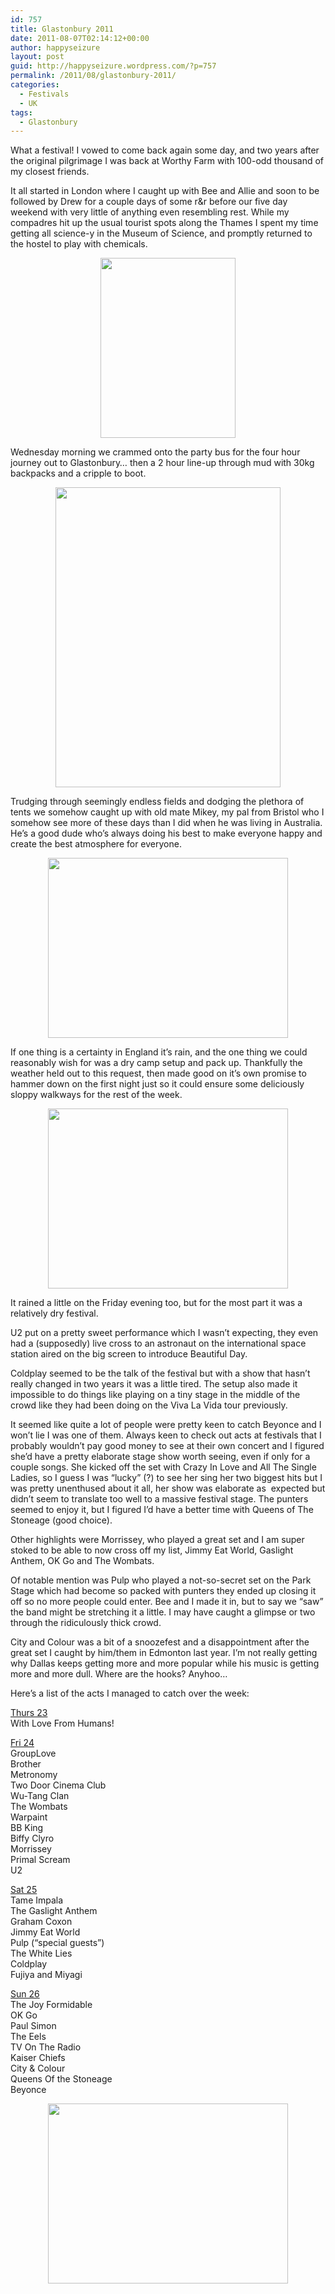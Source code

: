 ```yaml
---
id: 757
title: Glastonbury 2011
date: 2011-08-07T02:14:12+00:00
author: happyseizure
layout: post
guid: http://happyseizure.wordpress.com/?p=757
permalink: /2011/08/glastonbury-2011/
categories:
  - Festivals
  - UK
tags:
  - Glastonbury
---
```

<p style="text-align:left;">
  What a festival! I vowed to come back again some day, and two years after the original pilgrimage I was back at Worthy Farm with 100-odd thousand of my closest friends.
</p>

<p style="text-align:left;">
  <!--more-->
</p>

It all started in London where I caught up with Bee and Allie and soon to be followed by Drew for a couple days of some r&r before our five day weekend with very little of anything even resembling rest. While my compadres hit up the usual tourist spots along the Thames I spent my time getting all science-y in the Museum of Science, and promptly returned to the hostel to play with chemicals.

<p style="text-align:center;">
  <a href="http://img.photobucket.com/albums/v236/mikezero/IMG_5237.jpg"><img class="aligncenter" title="blue" src="http://img.photobucket.com/albums/v236/mikezero/IMG_5237.jpg" alt="" width="216" height="288" /></a>
</p>

Wednesday morning we crammed onto the party bus for the four hour journey out to Glastonbury&#8230; then a 2 hour line-up through mud with 30kg backpacks and a cripple to boot.

<p style="text-align:center;">
  <a href="http://img.photobucket.com/albums/v236/mikezero/IMG_5243.jpg"><img class="aligncenter" title="Allie" src="http://img.photobucket.com/albums/v236/mikezero/IMG_5243.jpg" alt="" width="360" height="480" /></a>
</p>

<p style="text-align:left;">
  Trudging through seemingly endless fields and dodging the plethora of tents we somehow caught up with old mate Mikey, my pal from Bristol who I somehow see more of these days than I did when he was living in Australia. He&#8217;s a good dude who&#8217;s always doing his best to make everyone happy and create the best atmosphere for everyone.
</p>

<p style="text-align:center;">
  <a href="http://img.photobucket.com/albums/v236/mikezero/IMG_5253.jpg"><img class="aligncenter" title="old mate" src="http://img.photobucket.com/albums/v236/mikezero/IMG_5253.jpg" alt="" width="384" height="288" /></a>
</p>

<p style="text-align:left;">
  If one thing is a certainty in England it&#8217;s rain, and the one thing we could reasonably wish for was a dry camp setup and pack up. Thankfully the weather held out to this request, then made good on it&#8217;s own promise to hammer down on the first night just so it could ensure some deliciously sloppy walkways for the rest of the week.
</p>

<p style="text-align:center;">
  <a href="http://img.photobucket.com/albums/v236/mikezero/IMG_5249.jpg"><img class="aligncenter" title="slop" src="http://img.photobucket.com/albums/v236/mikezero/IMG_5249.jpg" alt="" width="384" height="288" /></a>
</p>

<p style="text-align:left;">
  It rained a little on the Friday evening too, but for the most part it was a relatively dry festival.
</p>

<p style="text-align:left;">
  U2 put on a pretty sweet performance which I wasn&#8217;t expecting, they even had a (supposedly) live cross to an astronaut on the international space station aired on the big screen to introduce Beautiful Day.
</p>

<p style="text-align:left;">
  Coldplay seemed to be the talk of the festival but with a show that hasn&#8217;t really changed in two years it was a little tired. The setup also made it impossible to do things like playing on a tiny stage in the middle of the crowd like they had been doing on the Viva La Vida tour previously.
</p>

<p style="text-align:left;">
  It seemed like quite a lot of people were pretty keen to catch Beyonce and I won&#8217;t lie I was one of them. Always keen to check out acts at festivals that I probably wouldn&#8217;t pay good money to see at their own concert and I figured she&#8217;d have a pretty elaborate stage show worth seeing, even if only for a couple songs. She kicked off the set with Crazy In Love and All The Single Ladies, so I guess I was &#8220;lucky&#8221; (?) to see her sing her two biggest hits but I was pretty unenthused about it all, her show was elaborate as  expected but didn&#8217;t seem to translate too well to a massive festival stage. The punters seemed to enjoy it, but I figured I&#8217;d have a better time with Queens of The Stoneage (good choice).
</p>

<p style="text-align:left;">
  Other highlights were Morrissey, who played a great set and I am super stoked to be able to now cross off my list, Jimmy Eat World, Gaslight Anthem, OK Go and The Wombats.
</p>

<p style="text-align:left;">
  Of notable mention was Pulp who played a not-so-secret set on the Park Stage which had become so packed with punters they ended up closing it off so no more people could enter. Bee and I made it in, but to say we &#8220;saw&#8221; the band might be stretching it a little. I may have caught a glimpse or two through the ridiculously thick crowd.
</p>

<p style="text-align:left;">
  City and Colour was a bit of a snoozefest and a disappointment after the great set I caught by him/them in Edmonton last year. I&#8217;m not really getting why Dallas keeps getting more and more popular while his music is getting more and more dull. Where are the hooks? Anyhoo&#8230;
</p>

<p style="text-align:left;">
  Here&#8217;s a list of the acts I managed to catch over the week:
</p>

<span style="text-decoration:underline;">Thurs 23</span>  
With Love From Humans!

<span style="text-decoration:underline;">Fri 24<br /> </span>GroupLove  
Brother  
Metronomy  
Two Door Cinema Club  
Wu-Tang Clan  
The Wombats  
Warpaint  
BB King  
Biffy Clyro  
Morrissey  
Primal Scream  
U2

<span style="text-decoration:underline;">Sat 25<br /> </span>Tame Impala  
The Gaslight Anthem  
Graham Coxon  
Jimmy Eat World  
Pulp (&#8220;special guests&#8221;)  
The White Lies  
Coldplay  
Fujiya and Miyagi

<span style="text-decoration:underline;">Sun 26<br /> </span>The Joy Formidable  
OK Go  
Paul Simon  
The Eels  
TV On The Radio  
Kaiser Chiefs  
City & Colour  
Queens Of the Stoneage  
Beyonce

<p style="text-align:center;">
  <a href="http://img.photobucket.com/albums/v236/mikezero/IMG_5256.jpg"><img class="aligncenter" title="drewskills" src="http://img.photobucket.com/albums/v236/mikezero/IMG_5256.jpg" alt="" width="384" height="288" /></a>
</p>

<p style="text-align:center;">